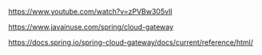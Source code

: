 https://www.youtube.com/watch?v=zPVBw305vlI

https://www.javainuse.com/spring/cloud-gateway

https://docs.spring.io/spring-cloud-gateway/docs/current/reference/html/